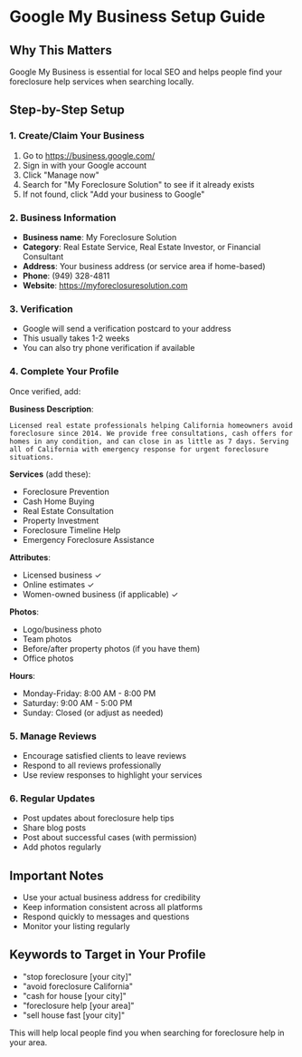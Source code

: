 # Google My Business Setup Guide

## Why This Matters
Google My Business is essential for local SEO and helps people find your foreclosure help services when searching locally.

## Step-by-Step Setup

### 1. Create/Claim Your Business
1. Go to https://business.google.com/
2. Sign in with your Google account
3. Click "Manage now" 
4. Search for "My Foreclosure Solution" to see if it already exists
5. If not found, click "Add your business to Google"

### 2. Business Information
- **Business name**: My Foreclosure Solution
- **Category**: Real Estate Service, Real Estate Investor, or Financial Consultant
- **Address**: Your business address (or service area if home-based)
- **Phone**: (949) 328-4811
- **Website**: https://myforeclosuresolution.com

### 3. Verification
- Google will send a verification postcard to your address
- This usually takes 1-2 weeks
- You can also try phone verification if available

### 4. Complete Your Profile
Once verified, add:

**Business Description**:
```
Licensed real estate professionals helping California homeowners avoid foreclosure since 2014. We provide free consultations, cash offers for homes in any condition, and can close in as little as 7 days. Serving all of California with emergency response for urgent foreclosure situations.
```

**Services** (add these):
- Foreclosure Prevention
- Cash Home Buying
- Real Estate Consultation  
- Property Investment
- Foreclosure Timeline Help
- Emergency Foreclosure Assistance

**Attributes**:
- Licensed business ✓
- Online estimates ✓
- Women-owned business (if applicable) ✓

**Photos**:
- Logo/business photo
- Team photos
- Before/after property photos (if you have them)
- Office photos

**Hours**:
- Monday-Friday: 8:00 AM - 8:00 PM
- Saturday: 9:00 AM - 5:00 PM  
- Sunday: Closed (or adjust as needed)

### 5. Manage Reviews
- Encourage satisfied clients to leave reviews
- Respond to all reviews professionally
- Use review responses to highlight your services

### 6. Regular Updates
- Post updates about foreclosure help tips
- Share blog posts
- Post about successful cases (with permission)
- Add photos regularly

## Important Notes
- Use your actual business address for credibility
- Keep information consistent across all platforms
- Respond quickly to messages and questions
- Monitor your listing regularly

## Keywords to Target in Your Profile
- "stop foreclosure [your city]"
- "avoid foreclosure California" 
- "cash for house [your city]"
- "foreclosure help [your area]"
- "sell house fast [your city]"

This will help local people find you when searching for foreclosure help in your area.
